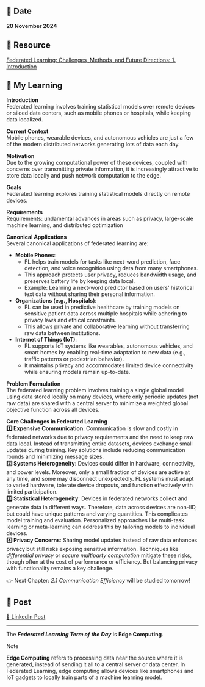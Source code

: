 ## 📅 Date
**20 November 2024**

## 📰 Resource
[Federated Learning: Challenges, Methods, and Future Directions: 1. Introduction ](https://arxiv.org/pdf/1908.07873)

## 🔖 My Learning

**Introduction** <br>
Federated learning involves training statistical models over remote devices or siloed data centers, such as mobile phones or hospitals, while keeping data localized.

**Current Context** <br>
Mobile phones, wearable devices, and autonomous vehicles are just a few of the modern distributed networks generating lots of data each day.

**Motivation** <br>
Due to the growing computational power of these devices, coupled with concerns over transmitting private information, it is increasingly attractive to store data locally and push network computation to the edge.

**Goals** <br>
Federated learning explores training statistical models directly on remote devices.

**Requirements** <br>
Requirements: undamental advances in areas such as privacy, large-scale machine learning, and distributed optimization

**Canonical Applications** <br>
Several canonical applications of federated learning are:
- **Mobile Phones**:
    - FL helps train models for tasks like next-word prediction, face detection, and voice recognition using data from many smartphones.
    - This approach protects user privacy, reduces bandwidth usage, and preserves battery life by keeping data local.
    - Example: Learning a next-word predictor based on users' historical text data without sharing their personal information.
- **Organizations (e.g., Hospitals)**:
    - FL can be used in predictive healthcare by training models on sensitive patient data across multiple hospitals while adhering to privacy laws and ethical constraints.
    - This allows private and collaborative learning without transferring raw data between institutions.
- **Internet of Things (IoT)**:
    - FL supports IoT systems like wearables, autonomous vehicles, and smart homes by enabling real-time adaptation to new data (e.g., traffic patterns or pedestrian behavior).
    - It maintains privacy and accommodates limited device connectivity while ensuring models remain up-to-date.

**Problem Formulation** <br>
The federated learning problem involves training a single global model using data stored locally on many devices, where only periodic updates (not raw data) are shared with a central server to minimize a weighted global objective function across all devices.

**Core Challenges in Federated Learning** <br>
**1️⃣ Expensive Communication**: Communication is slow and costly in federated networks due to privacy requirements and the need to keep raw data local. Instead of transmitting entire datasets, devices exchange small updates during training. Key solutions include reducing communication rounds and minimizing message sizes.<br>
**2️⃣ Systems Heterogeneity**: Devices could differ in hardware, connectivity, and power levels. Moreover, only a small fraction of devices are active at any time, and some may disconnect unexpectedly. FL systems must adapt to varied hardware, tolerate device dropouts, and function effectively with limited participation.<br>
**3️⃣ Statistical Heterogeneity**: Devices in federated networks collect and generate data in different ways. Therefore, data across devices are non-IID, but could have unique patterns and varying quantities. This complicates model training and evaluation. Personalized approaches like multi-task learning or meta-learning can address this by tailoring models to individual devices.<br>
**4️⃣ Privacy Concerns**: Sharing model updates instead of raw data enhances privacy but still risks exposing sensitive information. Techniques like _differential privacy_ or _secure multiparty computation_ mitigate these risks, though often at the cost of performance or efficiency. But balancing privacy with functionality remains a key challenge.<br>

👉 Next Chapter: _2.1 Communication Efficiency_ will be studied tomorrow! 

## 📮 Post

[📘 LinkedIn Post](https://www.linkedin.com/posts/giuliagualtieri_30daysofflcode-activity-7265094998910509056-fJnH?utm_source=share&utm_medium=member_desktop)

------
The _**Federated Learning Term of the Day**_ is **Edge Computing**.
> [!NOTE]
> **Edge Computing** refers to processing data near the source where it is generated, instead of sending it all to a central server or data center. In Federated
> Learning, edge computing allows devices like smartphones and IoT gadgets to locally train parts of a machine learning model.

